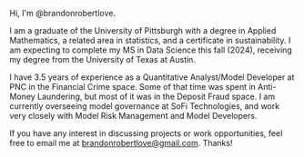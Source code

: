 Hi, I'm @brandonrobertlove.

I am a graduate of the University of Pittsburgh with a degree in Applied Mathematics, a related area in statistics, and a certificate in sustainability. I am expecting to complete my MS in Data Science this fall (2024), receiving my degree from the University of Texas at Austin. 

I have 3.5 years of experience as a Quantitative Analyst/Model Developer at PNC in the Financial Crime space. Some of that time was spent in Anti-Money Laundering, but most of it was in the Deposit Fraud space. I am currently overseeing model governance at SoFi Technologies, and work very closely with Model Risk Management and Model Developers.

If you have any interest in discussing projects or work opportunities, feel free to email me at brandonrobertlove@gmail.com. Thanks!
